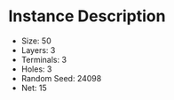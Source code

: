 # Instance Description

* Size: 50
* Layers: 3
* Terminals: 3
* Holes: 3
* Random Seed: 24098
* Net: 15
